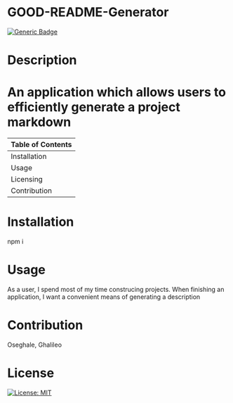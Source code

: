 
 
  # GOOD-README-Generator
 
  [![Generic Badge](https://img.shields.io/badge/User-%20O%20s%20e%20-blueviolet.svg)](https://github.com/Ghalileo)
  
  # Description 

  # An application which allows users to efficiently generate a project markdown

  Table of Contents |
  ----------------- |
  Installation |
  Usage |
  Licensing |
  Contribution |
  

  # Installation 
  npm i

  # Usage 
  As a user, I spend most of my time construcing projects.  When finishing an application, I want a convenient means of generating a description
  
  # Contribution 
  Oseghale, Ghalileo

  # License 
  [![License: MIT](https://img.shields.io/badge/License-MIT-green.svg)](https://opensource.org/licenses/MIT)

  

 
  